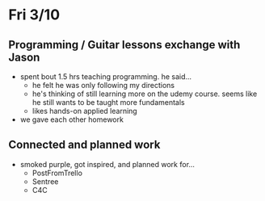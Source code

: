 # Fri 3/10

## Programming / Guitar lessons exchange with Jason

- spent bout 1.5 hrs teaching programming. he said...
  - he felt he was only following my directions
  - he's thinking of still learning more on the udemy course. seems like he still wants to be taught more fundamentals
  - likes hands-on applied learning
- we gave each other homework

## Connected and planned work

- smoked purple, got inspired, and planned work for...
  - PostFromTrello
  - Sentree
  - C4C
